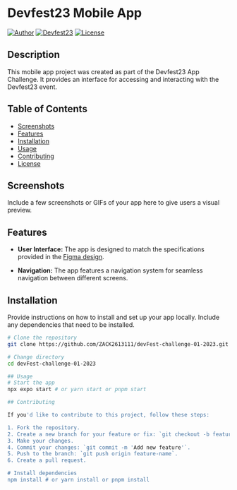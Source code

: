 # Devfest23 Mobile App

[![Author](https://img.shields.io/badge/Author-ZAKARIA%20Belhadj-blue)](https://github.com/ZACK2613111)
[![Devfest23](https://img.shields.io/badge/Devfest23-AppChallenge-orange)](https://link-to-devfest23)
[![License](https://img.shields.io/badge/License-MIT-brightgreen)](LICENSE)

## Description

This mobile app project was created as part of the Devfest23 App Challenge. It provides an interface for accessing and interacting with the Devfest23 event.

## Table of Contents

- [Screenshots](#screenshots)
- [Features](#features)
- [Installation](#installation)
- [Usage](#usage)
- [Contributing](#contributing)
- [License](#license)

## Screenshots

Include a few screenshots or GIFs of your app here to give users a visual preview.

## Features

- **User Interface:** The app is designed to match the specifications provided in the [Figma design](https://www.figma.com/file/JTmcpuV2OzIYi71bVRbiXI/Devfest23-easy-challenge?type=design&mode=design&t=glBHlQcHODkxKuqg-0).

- **Navigation:** The app features a navigation system for seamless navigation between different screens.

## Installation

Provide instructions on how to install and set up your app locally. Include any dependencies that need to be installed.

```bash
# Clone the repository
git clone https://github.com/ZACK2613111/devFest-challenge-01-2023.git

# Change directory
cd devFest-challenge-01-2023

## Usage
# Start the app
npx expo start # or yarn start or pnpm start

## Contributing

If you'd like to contribute to this project, follow these steps:

1. Fork the repository.
2. Create a new branch for your feature or fix: `git checkout -b feature-name`.
3. Make your changes.
4. Commit your changes: `git commit -m 'Add new feature'`.
5. Push to the branch: `git push origin feature-name`.
6. Create a pull request.

# Install dependencies
npm install # or yarn install or pnpm install

